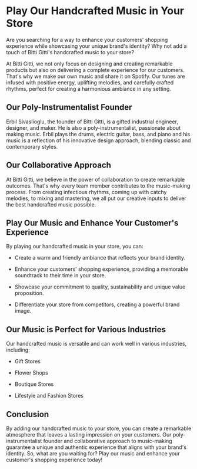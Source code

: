 # Play Our Handcrafted Music in Your Store

Are you searching for a way to enhance your customers' shopping experience while showcasing your unique brand's identity? Why not add a touch of Bitti Gitti's handcrafted music to your store?

At Bitti Gitti, we not only focus on designing and creating remarkable products but also on delivering a complete experience for our customers. That's why we make our own music and share it on Spotify. Our tunes are infused with positive energy, uplifting melodies, and carefully crafted rhythms, perfect for creating a harmonious ambiance in any setting.

## Our Poly-Instrumentalist Founder

Erbil Sivaslioglu, the founder of Bitti Gitti, is a gifted industrial engineer, designer, and maker. He is also a poly-instrumentalist, passionate about making music. Erbil plays the drums, electric guitar, bass, and piano and his music is a reflection of his innovative design approach, blending classic and contemporary styles.

## Our Collaborative Approach

At Bitti Gitti, we believe in the power of collaboration to create remarkable outcomes. That's why every team member contributes to the music-making process. From creating infectious rhythms, coming up with catchy melodies, to mixing and mastering, we all put our creative inputs to deliver the best handcrafted music possible.

## Play Our Music and Enhance Your Customer's Experience

By playing our handcrafted music in your store, you can:

* Create a warm and friendly ambiance that reflects your brand identity.

* Enhance your customers' shopping experience, providing a memorable soundtrack to their time in your store.

* Showcase your commitment to quality, sustainability and unique value proposition.

* Differentiate your store from competitors, creating a powerful brand image.

## Our Music is Perfect for Various Industries

Our handcrafted music is versatile and can work well in various industries, including:

* Gift Stores

* Flower Shops

* Boutique Stores

* Lifestyle and Fashion Stores

## Conclusion

By adding our handcrafted music to your store, you can create a remarkable atmosphere that leaves a lasting impression on your customers. Our poly-instrumentalist founder and collaborative approach to music-making guarantee a unique and authentic experience that aligns with your brand's identity. So, what are you waiting for? Play our music and enhance your customer's shopping experience today!